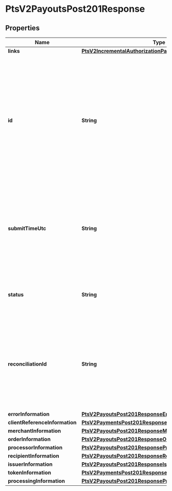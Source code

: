 
# PtsV2PayoutsPost201Response

## Properties
Name | Type | Description | Notes
------------ | ------------- | ------------- | -------------
**links** | [**PtsV2IncrementalAuthorizationPatch201ResponseLinks**](PtsV2IncrementalAuthorizationPatch201ResponseLinks.md) |  |  [optional]
**id** | **String** | An unique identification number generated by Cybersource to identify the submitted request. Returned by all services. It is also appended to the endpoint of the resource. On incremental authorizations, this value with be the same as the identification number returned in the original authorization response.  |  [optional]
**submitTimeUtc** | **String** | Time of request in UTC. &#x60;Format: YYYY-MM-DDThh:mm:ssZ&#x60;  Example 2016-08-11T22:47:57Z equals August 11, 2016, at 22:47:57 (10:47:57 p.m.). The T separates the date and the time. The Z indicates UTC.  |  [optional]
**status** | **String** | The status of the submitted transaction.  Possible values:  - ACCEPTED  - DECLINED  - INVALID_REQUEST  |  [optional]
**reconciliationId** | **String** | Cybersource or merchant generated transaction reference number. This is sent to the processor and is echoed back in the response to the merchant. This is This value is used for reconciliation purposes.  |  [optional]
**errorInformation** | [**PtsV2PayoutsPost201ResponseErrorInformation**](PtsV2PayoutsPost201ResponseErrorInformation.md) |  |  [optional]
**clientReferenceInformation** | [**PtsV2PaymentsPost201ResponseClientReferenceInformation**](PtsV2PaymentsPost201ResponseClientReferenceInformation.md) |  |  [optional]
**merchantInformation** | [**PtsV2PayoutsPost201ResponseMerchantInformation**](PtsV2PayoutsPost201ResponseMerchantInformation.md) |  |  [optional]
**orderInformation** | [**PtsV2PayoutsPost201ResponseOrderInformation**](PtsV2PayoutsPost201ResponseOrderInformation.md) |  |  [optional]
**processorInformation** | [**PtsV2PayoutsPost201ResponseProcessorInformation**](PtsV2PayoutsPost201ResponseProcessorInformation.md) |  |  [optional]
**recipientInformation** | [**PtsV2PayoutsPost201ResponseRecipientInformation**](PtsV2PayoutsPost201ResponseRecipientInformation.md) |  |  [optional]
**issuerInformation** | [**PtsV2PayoutsPost201ResponseIssuerInformation**](PtsV2PayoutsPost201ResponseIssuerInformation.md) |  |  [optional]
**tokenInformation** | [**PtsV2PaymentsPost201ResponseTokenInformation**](PtsV2PaymentsPost201ResponseTokenInformation.md) |  |  [optional]
**processingInformation** | [**PtsV2PayoutsPost201ResponseProcessingInformation**](PtsV2PayoutsPost201ResponseProcessingInformation.md) |  |  [optional]



